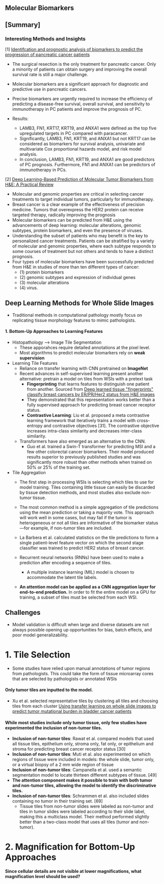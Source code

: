 ## Molecular Biomarkers

## [Summary]
### Interesting Methods and Insights
[1] [Identifcation and prognostic analysis of biomarkers to predict the progression of pancreatic cancer patients](https://molmed.biomedcentral.com/articles/10.1186/s10020-022-00467-8)

- The surgical resection is the only treatment for pancreatic cancer. Only a minority of patients can obtain surgery and improving the overall survival rate is still a major challenge. 
- Molecular biomarkers are a significant approach for diagnostic and predictive use in pancreatic cancers.
- Precise biomarkers are urgently required to increase the efficiency of predicting a disease-free survival, overall survival, and sensitivity to immunotherapy in PC patients and improve the prognosis of PC. 

- Results: 
    - LAMB3, FN1, KRT17, KRT19, and ANXA1 were defined as the top five upregulated targets in PC compared with paracancer.
    - Significantly, LAMB3, FN1, KRT19, and ANXA1 but not KRT17 can be considered as biomarkers for survival analysis, univariate and multivariate Cox proportional hazards model, and risk model analysis.
    - In conclusion, LAMB3, FN1, KRT19, and ANXA1 are good predictors of PC prognosis. Furthermore, FN1 and ANXA1 can be predictors of immunotherapy in PCs.

[2] [Deep Learning-Based Prediction of Molecular Tumor Biomarkers from H&E: A Practical Review](https://www.mdpi.com/2075-4426/12/12/2022/pdf)

- Molecular and genomic properties are critical in selecting cancer treatments to target individual tumors, particularly for immunotherapy. 
- Breast cancer is a clear example of the effectiveness of precision medicine. Tumors that overexpress the HER2 protein can receive targeted therapy, radically improving the prognosis
- Molecular biomarkers can be predicted from H&E using the advancements of deep learning: molecular alterations, genomic subtypes, protein biomarkers, and even the presence of viruses.
- Understanding the subset of patients who may benefit is the key to personalized cancer treatments. Patients can be stratified by a variety of molecular and genomic properties, where each subtype responds to some courses of treatment but not others and tends to have a distinct prognosis.
- Four types of molecular biomarkers have been successfully predicted from H&E in studies of more than ten different types of cancer: 
    - (1) protein biomarkers
    - (2) genomic subtypes and expression of individual genes 
    - (3) molecular alterations
    - (4) virus. 

## Deep Learning Methods for Whole Slide Images
- Traditional methods in computational pathology mostly focus on replicating tissue morphology features to mimic pathologists.

#### 1. Bottom-Up Approaches to Learning Features
- Histopathology --> Image Tile Segmentation
    - These apporahces require detailed annotations at the pixel level.
    - Most algorithms to predict molecular biomarkers rely on **weak supervision**
- Learning Tile Features
    - Reliance on transfer learning with CNN pretrained on **ImageNet**
    - Recent advances in self-supervised learning present another alternative: pretrain a model on tiles from WSIs with a pretext task
        - **Fingerprinting** that learns features to distinguish one patient from another. Sourced from [Deep learned tissue "fingerprints" classify breast cancers by ER/PR/Her2 status from H&E images](https://www.nature.com/articles/s41598-020-64156-4)
        - They demonstrated that this representation works better than a fully supervised approach for predicting breast cancer receptor status.
        - **Contrastive Learning**: Liu et al. proposed a meta contrastive learning framework that iteratively trains a model with cross-entropy and contrastive objectives [31]. The contrastive objective increases intra-class similarity and decreases inter-class similarity.
    - Transformers have also emerged as an alternative to the CNN. 
        - Guo et al. trained a Swin-T transformer for predicting MSI and a few other colorectal cancer biomarkers. Their model produced results superior to previously published studies and was significantly more robust than other methods when trained on 50% or 25% of the training set.
- Tile Aggregation
    - The first step in processing WSIs is selecting which tiles to use for model training. Tiles containing little tissue can easily be discarded by tissue detection methods, and most studies also exclude non-tumor tissue.
    - The most common method is a simple aggregation of tile predictions using the mean prediction or taking a majority vote. This approach will work well in some cases, but may fail if the tumor is heterogeneous or not all tiles are informative of the biomarker status—for example, if non-tumor tiles are included.
    - La Barbera et al. calculated statistics on the tile predictions to form a single patient-level feature vector on which the second stage classifier was trained to predict HER2 status of breast cancer.

    - Recurrent neural networks (RNNs) have been used to make a prediction after encoding a sequence of tiles.
        -  A multiple instance learning (MIL) model is chosen to accommodate the latent tile labels.
    - **An attention model can be applied as a CNN aggregation layer for end-to-end prediction.** In order to fit the entire model on a GPU for training, a subset of tiles must be selected from each WSI.


## Challenges
- Model validation is difficult when large and diverse datasets are not always possible opening up opportunities for bias, batch effects, and poor model generalizability. 

# 1. Tile Selection
- Some studies have relied upon manual annotations of tumor regions from pathologists. This could take the form of tissue microarray cores that are selected by pathologists or annotated WSIs
#### Only tumor tiles are inputted to the model.
- Xu et al. selected representative tiles by clustering all tiles and choosing tiles from each cluster [Using transfer learning on whole slide images to predict tumor mutational burden in bladder cancer patients](https://www.biorxiv.org/content/10.1101/554527v1)

#### While most studies include only tumor tissue, only few studies have experimented the inclusion of non-tumor tiles. 
- **Inclusion of non-tumor tiles**:  Rawat et al. compared models that used all tissue tiles, epithelium only, stroma only, fat only, or epithelium and stroma for predicting breast cancer receptor status [30]
- **Inclusion of non-tumor tiles**: Muti et al. also experimented on which regions of tissue were included in models: the whole slide, tumor only, or a virtual biopsy of a 2 mm wide region of tissue
- **Inclusion of non-tumor tiles**: Campanella et al. used a semantic segmentation model to locate thirteen different subtypes of tissue. [49]
- **The attention component makes it possible to train with both tumor and non-tumor tiles, allowing the model to identify the discriminative tiles.**
- **Inclusion of non-tumor tiles**: Schrammen et al. also included slides containing no tumor in their training set. [69]
    - Tissue tiles from non-tumor slides were labeled as non-tumor and tiles in tumor slides were labeled according to their slide label, making this a multiclass model. Their method performed slightly better than a two-class model that uses all tiles (tumor and non-tumor).

# 2. Magnification for Bottom-Up Approaches
#### Since cellular details are not visible at lower magnifications, what magnification level should be used?